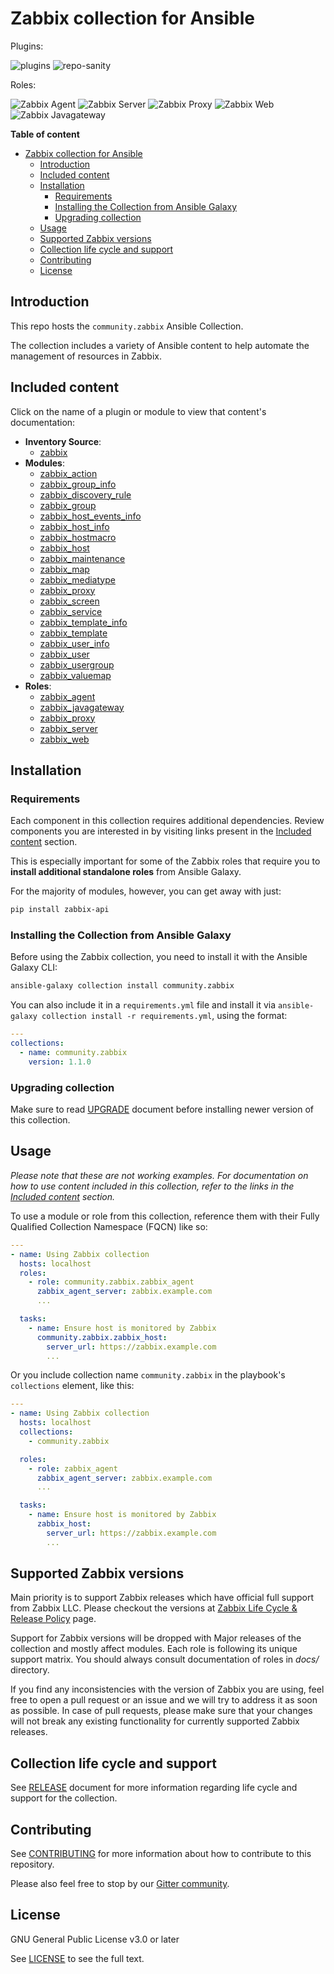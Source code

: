 # Zabbix collection for Ansible

Plugins:

![plugins](https://github.com/ansible-collections/community.zabbix/workflows/plugins-integration/badge.svg) ![repo-sanity](https://github.com/ansible-collections/community.zabbix/workflows/repo-sanity/badge.svg)

Roles:

![Zabbix Agent](https://github.com/ansible-collections/community.zabbix/workflows/community.zabbix.zabbix_agent/badge.svg) ![Zabbix Server](https://github.com/ansible-collections/community.zabbix/workflows/community.zabbix.zabbix_server/badge.svg) ![Zabbix Proxy](https://github.com/ansible-collections/community.zabbix/workflows/community.zabbix.zabbix_proxy/badge.svg) ![Zabbix Web](https://github.com/ansible-collections/community.zabbix/workflows/community.zabbix.zabbix_web/badge.svg) ![Zabbix Javagateway](https://github.com/ansible-collections/community.zabbix/workflows/community.zabbix.zabbix_javagateway/badge.svg)

**Table of content**

- [Zabbix collection for Ansible](#zabbix-collection-for-ansible)
  * [Introduction](#introduction)
  * [Included content](#included-content)
  * [Installation](#installation)
    + [Requirements](#requirements)
    + [Installing the Collection from Ansible Galaxy](#installing-the-collection-from-ansible-galaxy)
    + [Upgrading collection](#upgrading-collection)
  * [Usage](#usage)
  * [Supported Zabbix versions](#supported-zabbix-versions)
  * [Collection life cycle and support](#collection-life-cycle-and-support)
  * [Contributing](#contributing)
  * [License](#license)

## Introduction

This repo hosts the `community.zabbix` Ansible Collection.

The collection includes a variety of Ansible content to help automate the management of resources in Zabbix.

## Included content

Click on the name of a plugin or module to view that content's documentation:

  - **Inventory Source**:
    - [zabbix](scripts/inventory/zabbix.py)
  - **Modules**:
    - [zabbix_action](https://docs.ansible.com/ansible/2.10/collections/community/zabbix/zabbix_action_module.html)
    - [zabbix_group_info](https://docs.ansible.com/ansible/2.10/collections/community/zabbix/zabbix_group_info_module.html)
    - [zabbix_discovery_rule](https://docs.ansible.com/ansible/2.10/collections/community/zabbix/zabbix_discovery_rule_module.html)
    - [zabbix_group](https://docs.ansible.com/ansible/2.10/collections/community/zabbix/zabbix_group_module.html)
    - [zabbix_host_events_info](https://docs.ansible.com/ansible/2.10/collections/community/zabbix/zabbix_host_events_info_module.html)
    - [zabbix_host_info](https://docs.ansible.com/ansible/2.10/collections/community/zabbix/zabbix_host_info_module.html)
    - [zabbix_hostmacro](https://docs.ansible.com/ansible/2.10/collections/community/zabbix/zabbix_hostmacro_module.html)
    - [zabbix_host](https://docs.ansible.com/ansible/2.10/collections/community/zabbix/zabbix_host_module.html)
    - [zabbix_maintenance](https://docs.ansible.com/ansible/2.10/collections/community/zabbix/zabbix_maintenance_module.html)
    - [zabbix_map](https://docs.ansible.com/ansible/2.10/collections/community/zabbix/zabbix_map_module.html)
    - [zabbix_mediatype](https://docs.ansible.com/ansible/2.10/collections/community/zabbix/zabbix_mediatype_module.html)
    - [zabbix_proxy](https://docs.ansible.com/ansible/2.10/collections/community/zabbix/zabbix_proxy_module.html)
    - [zabbix_screen](https://docs.ansible.com/ansible/2.10/collections/community/zabbix/zabbix_screen_module.html)
    - [zabbix_service](https://docs.ansible.com/ansible/2.10/collections/community/zabbix/zabbix_service_module.html)
    - [zabbix_template_info](https://docs.ansible.com/ansible/2.10/collections/community/zabbix/zabbix_template_info_module.html)
    - [zabbix_template](https://docs.ansible.com/ansible/2.10/collections/community/zabbix/zabbix_template_module.html)
    - [zabbix_user_info](https://docs.ansible.com/ansible/2.10/collections/community/zabbix/zabbix_user_info_module.html)
    - [zabbix_user](https://docs.ansible.com/ansible/2.10/collections/community/zabbix/zabbix_user_module.html)
    - [zabbix_usergroup](https://docs.ansible.com/ansible/2.10/collections/community/zabbix/zabbix_usergroup_module.html)
    - [zabbix_valuemap](https://docs.ansible.com/ansible/2.10/collections/community/zabbix/zabbix_valuemap_module.html)
  - **Roles**:
    - [zabbix_agent](docs/ZABBIX_AGENT_ROLE.md)
    - [zabbix_javagateway](docs/ZABBIX_JAVAGATEWAY_ROLE.md)
    - [zabbix_proxy](docs/ZABBIX_PROXY_ROLE.md)
    - [zabbix_server](docs/ZABBIX_SERVER_ROLE.md)
    - [zabbix_web](docs/ZABBIX_WEB_ROLE.md)

## Installation

### Requirements

Each component in this collection requires additional dependencies. Review components you are interested in by visiting links present in the [Included content](#included-content) section.

This is especially important for some of the Zabbix roles that require you to **install additional standalone roles** from Ansible Galaxy.

For the majority of modules, however, you can get away with just:

```bash
pip install zabbix-api
```

### Installing the Collection from Ansible Galaxy

Before using the Zabbix collection, you need to install it with the Ansible Galaxy CLI:

```bash
ansible-galaxy collection install community.zabbix
```

You can also include it in a `requirements.yml` file and install it via `ansible-galaxy collection install -r requirements.yml`, using the format:

```yaml
---
collections:
  - name: community.zabbix
    version: 1.1.0
```

### Upgrading collection

Make sure to read [UPGRADE](docs/UPGRADE.md) document before installing newer version of this collection.

## Usage

*Please note that these are not working examples. For documentation on how to use content included in this collection, refer to the links in the [Included content](#included-content) section.*

To use a module or role from this collection, reference them with their Fully Qualified Collection Namespace (FQCN) like so:

```yaml
---
- name: Using Zabbix collection
  hosts: localhost
  roles:
    - role: community.zabbix.zabbix_agent
      zabbix_agent_server: zabbix.example.com
      ...

  tasks:
    - name: Ensure host is monitored by Zabbix
      community.zabbix.zabbix_host:
        server_url: https://zabbix.example.com
        ...
```

Or you include collection name `community.zabbix` in the playbook's `collections` element, like this:

```yaml
---
- name: Using Zabbix collection
  hosts: localhost
  collections:
    - community.zabbix

  roles:
    - role: zabbix_agent
      zabbix_agent_server: zabbix.example.com
      ...

  tasks:
    - name: Ensure host is monitored by Zabbix
      zabbix_host:
        server_url: https://zabbix.example.com
        ...
```

## Supported Zabbix versions

Main priority is to support Zabbix releases which have official full support from Zabbix LLC. Please checkout the versions at [Zabbix Life Cycle & Release Policy](https://www.zabbix.com/life_cycle_and_release_policy) page.

Support for Zabbix versions will be dropped with Major releases of the collection and mostly affect modules. Each role is following its unique support matrix. You should always consult documentation of roles in *docs/* directory.

If you find any inconsistencies with the version of Zabbix you are using, feel free to open a pull request or an issue and we will try to address it as soon as possible. In case of pull requests, please make sure that your changes will not break any existing functionality for currently supported Zabbix releases.

## Collection life cycle and support

See [RELEASE](docs/RELEASE.md) document for more information regarding life cycle and support for the collection.

## Contributing

See [CONTRIBUTING](CONTRIBUTING.md) for more information about how to contribute to this repository.

Please also feel free to stop by our [Gitter community](https://gitter.im/community-zabbix/community).

## License

GNU General Public License v3.0 or later

See [LICENSE](LICENSE) to see the full text.
